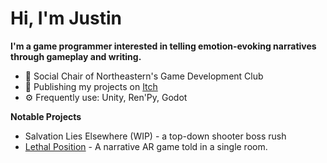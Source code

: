 # Hi, I'm Justin
<!--** Let's talk about [Computer Engineering](#engineering) and [Games](#game-programming) **-->
<!-- ## Game Programming -->
**I'm a game programmer interested in telling emotion-evoking narratives through gameplay and writing.**

- 🔭 Social Chair of Northeastern's Game Development Club
- 🎨 Publishing my projects on [Itch](warspiteful.itch.io/)
- ⚙️ Frequently use: Unity, Ren'Py, Godot

**Notable Projects**
- Salvation Lies Elsewhere (WIP) - a top-down shooter boss rush
- [Lethal Position](https://gsedi.itch.io/lethal-position) - A narrative AR game told in a single room.
 
<!--
**Warspiteful/Warspiteful** is a ✨ _special_ ✨ repository because its `README.md` (this file) appears on your GitHub profile.

Here are some ideas to get you started:

- c I’m currently working on ...
- 🌱 I’m currently learning ...
- 👯 I’m looking to collaborate on ...
- 🤔 I’m looking for help with ...
- 💬 Ask me about ...
- 📫 How to reach me: ...
- 😄 Pronouns: ...
- ⚡ Fun fact: ...
-->


